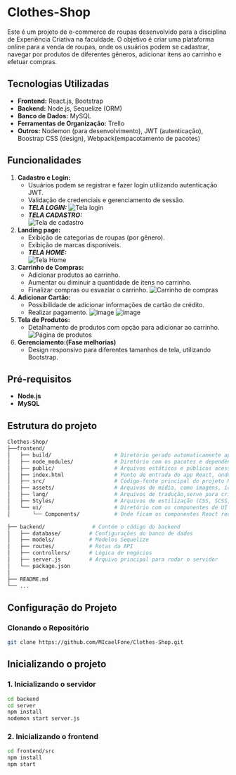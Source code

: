 # Clothes-Shop

Este é um projeto de e-commerce de roupas desenvolvido para a disciplina de Experiência Criativa na faculdade. O objetivo é criar uma plataforma online para a venda de roupas, onde os usuários podem se cadastrar, navegar por produtos de diferentes gêneros, adicionar itens ao carrinho e efetuar compras.

## Tecnologias Utilizadas

- **Frontend:** React.js, Bootstrap
- **Backend:** Node.js, Sequelize (ORM)
- **Banco de Dados:** MySQL
- **Ferramentas de Organização:** Trello
- **Outros:** Nodemon (para desenvolvimento), JWT (autenticação), Boostrap CSS (design), Webpack(empacotamento de pacotes)

## Funcionalidades

1. **Cadastro e Login:** 
   - Usuários podem se registrar e fazer login utilizando autenticação JWT.
   - Validação de credenciais e gerenciamento de sessão.
   - ***TELA LOGIN:***
     ![Tela login](https://github.com/MIcaelFone/Clothes-Shop/assets/104805213/0d48133c-e50a-4ff6-a9c5-33a9688b568e)
   - ***TELA CADASTRO:***   
     ![Tela de cadastro](https://github.com/MIcaelFone/Clothes-Shop/assets/104805213/55a7e224-e026-4066-9949-20f2215bcbef)
2. **Landing page:**
   - Exibição de categorias de roupas (por gênero).
   - Exibição de marcas disponíveis.
    - ***TELA HOME:***   
   ![Tela Home](https://github.com/MIcaelFone/Clothes-Shop/assets/104805213/a341627b-bb55-4efb-a888-99c09ef21314)
3. **Carrinho de Compras:**
   - Adicionar produtos ao carrinho.
   - Aumentar ou diminuir a quantidade de itens no carrinho.
   - Finalizar compras ou esvaziar o carrinho.
   ![Carrinho de compras](https://github.com/MIcaelFone/Clothes-Shop/assets/104805213/5a4fd6e9-b053-47fe-aea0-2c4ae5c9a938)
4. **Adicionar Cartão:**
   - Possibilidade de adicionar informações de cartão de crédito.
   - Realizar pagamento.
   ![image](https://github.com/MIcaelFone/Clothes-Shop/assets/104805213/6c884449-a63f-4a56-b68e-711724d979b0)
   ![image](https://github.com/MIcaelFone/Clothes-Shop/assets/104805213/bf5bab69-7737-4e7b-9ad4-d338cbdbfa5b)
5. **Tela de Produtos:**
   - Detalhamento de produtos com opção para adicionar ao carrinho.
 ![Página de produtos](https://github.com/MIcaelFone/Clothes-Shop/assets/104805213/a6200765-7c60-4235-a5f1-2ddcd8157a4d)
6. **Gerenciamento:(Fase melhorias)**
   - Design responsivo para diferentes tamanhos de tela, utilizando Bootstrap.

## Pré-requisitos

- **Node.js**
- **MySQL**
  
## Estrutura do projeto
```bash
Clothes-Shop/
├──frontend/
│   ├── build/                    # Diretório gerado automaticamente após o build para produção.
│   ├── node_modules/             # Diretório com os pacotes e dependências instaladas via npm.  
│   ├── public/                   # Arquivos estáticos e públicos acessíveis diretamente pelo navegador.
│   ├── index.html                # Ponto de entrada do app React, onde o código JS é injetado.   
│   ├── src/                      # Código-fonte principal do projeto React.
│   ├── assets/                   # Arquivos de mídia, como imagens, ícones, fontes, etc. 
│   ├── lang/                     # Arquivos de tradução,serve para criar a internacionalização.
│   ├── Styles/                   # Arquivos de estilização (CSS, SCSS, etc.) do projeto.
│   └── ui/                       # Diretório com os componentes de UI (interface de usuário).
│       └── Components/           # Onde ficam os componentes React reutilizáveis.

├── backend/               # Contém o código do backend
│   ├── database/         # Configurações do banco de dados
│   ├── models/           # Modelos Sequelize
│   ├── routes/           # Rotas da API
│   ├── controllers/      # Lógica de negócios
│   ├── server.js         # Arquivo principal para rodar o servidor
│   └── package.json
│
├── README.md
└── ...
```
## Configuração do Projeto

### Clonando o Repositório

```bash
git clone https://github.com/MIcaelFone/Clothes-Shop.git
```
## Inicializando o projeto

### 1. Inicializando o servidor
```bash
cd backend
cd server
npm install
nodemon start server.js
```
### 2. Inicializando o frontend
```bash
cd frontend/src
npm install
npm start
```


